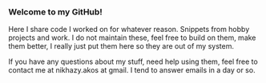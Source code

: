 ### Welcome to my GitHub!

Here I share code I worked on for whatever reason. Snippets from hobby projects and work. I do not maintain these, feel free to build on them, make them better, I really just put them here so they are out of my system.

If you have any questions about my stuff, need help using them, feel free to contact me at nikhazy.akos at gmail. I tend to answer emails in a day or so.


<!--
**akosnikhazy/akosnikhazy** is a ✨ _special_ ✨ repository because its `README.md` (this file) appears on your GitHub profile.

Here are some ideas to get you started:

- 🔭 I’m currently working on ...
- 🌱 I’m currently learning ...
- 👯 I’m looking to collaborate on ...
- 🤔 I’m looking for help with ...
- 💬 Ask me about ...
- 📫 How to reach me: ...
- 😄 Pronouns: ...
- ⚡ Fun fact: ...
-->
